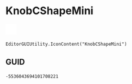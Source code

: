 # KnobCShapeMini
![](/img/KnobCShapeMini.png)

``` CSharp
EditorGUIUtility.IconContent("KnobCShapeMini")
```
## GUID
```
-5536043694101708221
```
